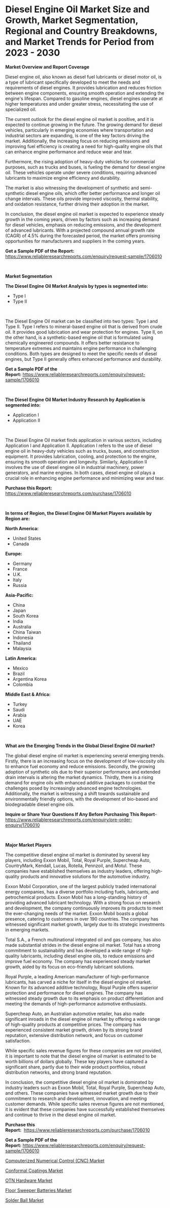 <p><h1>Diesel Engine Oil Market Size and Growth, Market Segmentation, Regional and Country Breakdowns, and Market Trends for Period from 2023 -  2030</h1></p><p><strong>Market Overview and Report Coverage</strong></p>
<p><p>Diesel engine oil, also known as diesel fuel lubricants or diesel motor oil, is a type of lubricant specifically developed to meet the needs and requirements of diesel engines. It provides lubrication and reduces friction between engine components, ensuring smooth operation and extending the engine's lifespan. Compared to gasoline engines, diesel engines operate at higher temperatures and under greater stress, necessitating the use of specialized oil.</p><p>The current outlook for the diesel engine oil market is positive, and it is expected to continue growing in the future. The growing demand for diesel vehicles, particularly in emerging economies where transportation and industrial sectors are expanding, is one of the key factors driving the market. Additionally, the increasing focus on reducing emissions and improving fuel efficiency is creating a need for high-quality engine oils that can enhance engine performance and reduce wear and tear.</p><p>Furthermore, the rising adoption of heavy-duty vehicles for commercial purposes, such as trucks and buses, is fueling the demand for diesel engine oil. These vehicles operate under severe conditions, requiring advanced lubricants to maximize engine efficiency and durability.</p><p>The market is also witnessing the development of synthetic and semi-synthetic diesel engine oils, which offer better performance and longer oil change intervals. These oils provide improved viscosity, thermal stability, and oxidation resistance, further driving their adoption in the market.</p><p>In conclusion, the diesel engine oil market is expected to experience steady growth in the coming years, driven by factors such as increasing demand for diesel vehicles, emphasis on reducing emissions, and the development of advanced lubricants. With a projected compound annual growth rate (CAGR) of 4.5% during the forecasted period, the market offers promising opportunities for manufacturers and suppliers in the coming years.</p></p>
<p><strong>Get a Sample PDF of the Report:</strong> <a href="https://www.reliableresearchreports.com/enquiry/request-sample/1706010">https://www.reliableresearchreports.com/enquiry/request-sample/1706010</a></p>
<p>&nbsp;</p>
<p><strong>Market Segmentation</strong></p>
<p><strong>The Diesel Engine Oil Market Analysis by types is segmented into:</strong></p>
<p><ul><li>Type I</li><li>Type II</li></ul></p>
<p>&nbsp;</p>
<p><p>The Diesel Engine Oil market can be classified into two types: Type I and Type II. Type I refers to mineral-based engine oil that is derived from crude oil. It provides good lubrication and wear protection for engines. Type II, on the other hand, is a synthetic-based engine oil that is formulated using chemically engineered compounds. It offers better resistance to temperature extremes and maintains engine performance in challenging conditions. Both types are designed to meet the specific needs of diesel engines, but Type II generally offers enhanced performance and durability.</p></p>
<p><strong>Get a Sample PDF of the Report:</strong>&nbsp;<a href="https://www.reliableresearchreports.com/enquiry/request-sample/1706010">https://www.reliableresearchreports.com/enquiry/request-sample/1706010</a></p>
<p>&nbsp;</p>
<p><strong>The Diesel Engine Oil Market Industry Research by Application is segmented into:</strong></p>
<p><ul><li>Application I</li><li>Application II</li></ul></p>
<p>&nbsp;</p>
<p><p>The Diesel Engine Oil market finds application in various sectors, including Application I and Application II. Application I refers to the use of diesel engine oil in heavy-duty vehicles such as trucks, buses, and construction equipment. It provides lubrication, cooling, and protection to the engine, ensuring its smooth operation and longevity. Similarly, Application II involves the use of diesel engine oil in industrial machinery, power generators, and marine engines. In both cases, diesel engine oil plays a crucial role in enhancing engine performance and minimizing wear and tear.</p></p>
<p><strong>Purchase this Report:</strong>&nbsp; <a href="https://www.reliableresearchreports.com/purchase/1706010">https://www.reliableresearchreports.com/purchase/1706010</a></p>
<p>&nbsp;</p>
<p><strong>In terms of Region, the Diesel Engine Oil Market Players available by Region are:</strong></p>
<p>
    <p> <strong> North America: </strong>
        <ul>
            <li>United States</li>
            <li>Canada</li>
        </ul>
        </p> 
    <p> <strong> Europe: </strong>
        <ul>
            <li>Germany</li>
            <li>France</li>
            <li>U.K.</li>
            <li>Italy</li>
            <li>Russia</li>
        </ul>
        </p> 
    <p> <strong> Asia-Pacific: </strong>
        <ul>
            <li>China</li>
            <li>Japan</li>
            <li>South Korea</li>
            <li>India</li>
            <li>Australia</li>
            <li>China Taiwan</li>
            <li>Indonesia</li>
            <li>Thailand</li>
            <li>Malaysia</li>
        </ul>
        </p> 
    <p> <strong> Latin America: </strong>
        <ul>
            <li>Mexico</li>
            <li>Brazil</li>
            <li>Argentina Korea</li>
            <li>Colombia</li>
        </ul>
        </p> 
    <p> <strong> Middle East & Africa: </strong>
        <ul>
            <li>Turkey</li>
            <li>Saudi</li>
            <li>Arabia</li>
            <li>UAE</li>
            <li>Korea</li>
        </ul>
    </p>
    </p>
<p>&nbsp;</p>
<p><strong>What are the Emerging Trends in the Global Diesel Engine Oil market?</strong></p>
<p><p>The global diesel engine oil market is experiencing several emerging trends. Firstly, there is an increasing focus on the development of low-viscosity oils to enhance fuel economy and reduce emissions. Secondly, the growing adoption of synthetic oils due to their superior performance and extended drain intervals is altering the market dynamics. Thirdly, there is a rising demand for engine oils with enhanced additive packages to combat the challenges posed by increasingly advanced engine technologies. Additionally, the market is witnessing a shift towards sustainable and environmentally friendly options, with the development of bio-based and biodegradable diesel engine oils.</p></p>
<p><strong>Inquire or Share Your Questions If Any Before Purchasing This Report</strong>- <a href="https://www.reliableresearchreports.com/enquiry/pre-order-enquiry/1706010">https://www.reliableresearchreports.com/enquiry/pre-order-enquiry/1706010</a></p>
<p>&nbsp;</p>
<p><strong>Major Market Players</strong></p>
<p><p>The competitive diesel engine oil market is dominated by several key players, including Exxon Mobil, Total, Royal Purple, Supercheap Auto, CountryMark, Kendall, Lucas, Rotella, Pennzoil, and Motul. These companies have established themselves as industry leaders, offering high-quality products and innovative solutions for the automotive industry.</p><p>Exxon Mobil Corporation, one of the largest publicly traded international energy companies, has a diverse portfolio including fuels, lubricants, and petrochemical products. Exxon Mobil has a long-standing history of providing advanced lubricant technology. With a strong focus on research and development, the company continuously improves its products to meet the ever-changing needs of the market. Exxon Mobil boasts a global presence, catering to customers in over 190 countries. The company has witnessed significant market growth, largely due to its strategic investments in emerging markets.</p><p>Total S.A., a French multinational integrated oil and gas company, has also made substantial strides in the diesel engine oil market. Total has a strong commitment to sustainability and has developed a wide range of high-quality lubricants, including diesel engine oils, to reduce emissions and improve fuel economy. The company has experienced steady market growth, aided by its focus on eco-friendly lubricant solutions.</p><p>Royal Purple, a leading American manufacturer of high-performance lubricants, has carved a niche for itself in the diesel engine oil market. Known for its advanced additive technology, Royal Purple offers superior protection and performance for diesel engines. The company has witnessed steady growth due to its emphasis on product differentiation and meeting the demands of high-performance automotive enthusiasts.</p><p>Supercheap Auto, an Australian automotive retailer, has also made significant inroads in the diesel engine oil market by offering a wide range of high-quality products at competitive prices. The company has experienced consistent market growth, driven by its strong brand reputation, extensive distribution network, and focus on customer satisfaction.</p><p>While specific sales revenue figures for these companies are not provided, it is important to note that the diesel engine oil market is estimated to be worth billions of dollars globally. These key players have captured a significant share, partly due to their wide product portfolios, robust distribution networks, and strong brand reputation.</p><p>In conclusion, the competitive diesel engine oil market is dominated by industry leaders such as Exxon Mobil, Total, Royal Purple, Supercheap Auto, and others. These companies have witnessed market growth due to their commitment to research and development, innovation, and meeting customer demands. While specific sales revenue figures are not mentioned, it is evident that these companies have successfully established themselves and continue to thrive in the diesel engine oil market.</p></p>
<p><strong>Purchase this Report:</strong>&nbsp;&nbsp;<a href="https://www.reliableresearchreports.com/purchase/1706010">https://www.reliableresearchreports.com/purchase/1706010</a></p>
<p></p>
<p><strong>Get a Sample PDF of the Report:</strong>&nbsp;<a href="https://www.reliableresearchreports.com/enquiry/request-sample/1706010">https://www.reliableresearchreports.com/enquiry/request-sample/1706010</a></p>
<p><p><a href="https://medium.com/@gabriellemcgrath66/computerized-numerical-control-cnc-market-competitive-analysis-market-trends-and-forecast-to-1bf5bfedb433">Computerized Numerical Control (CNC) Market</a></p><p><a href="https://www.linkedin.com/pulse/conformal-coatings-market-size-share-amp-trends-analysis-j8f9e/">Conformal Coatings Market</a></p><p><a href="https://medium.com/@carolclarkson766/otn-hardware-nbsp-market-focuses-on-market-share-size-and-projected-forecast-till-2030-a7eda261199e">OTN Hardware Market</a></p><p><a href="https://github.com/Chiragrp24/Market-Research-Report-List-1/blob/main/floor-sweeper-batteries-market.md">Floor Sweeper Batteries Market</a></p><p><a href="https://www.linkedin.com/pulse/solder-ball-market-research-report-unlocks-analysis-financial-2ga0e/">Solder Ball Market</a></p></p>